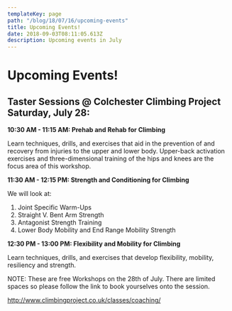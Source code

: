 ```yaml
---
templateKey: page
path: "/blog/18/07/16/upcoming-events"
title: Upcoming Events!
date: 2018-09-03T08:11:05.613Z
description: Upcoming events in July
---
```

# Upcoming Events!

## Taster Sessions @ Colchester Climbing Project Saturday, July 28:

**10:30 AM - 11:15 AM: Prehab and Rehab for Climbing**

Learn techniques, drills, and exercises that aid in the prevention of and recovery from injuries to the upper and lower body. Upper-back activation exercises and three-dimensional training of the hips and knees are the focus area of this workshop.

**11:30 AM - 12:15 PM: Strength and Conditioning for Climbing**

We will look at:

1. Joint Specific Warm-Ups
2. Straight V. Bent Arm Strength
3. Antagonist Strength Training
4. Lower Body Mobility and End Range Mobility Strength

**12:30 PM - 13:00 PM: Flexibility and Mobility for Climbing**

Learn techniques, drills, and exercises that develop flexibility, mobility, resiliency and strength.

NOTE: These are free Workshops on the 28th of July. There are limited spaces so please follow the link to book yourselves onto the session.

<http://www.climbingproject.co.uk/classes/coaching/>
